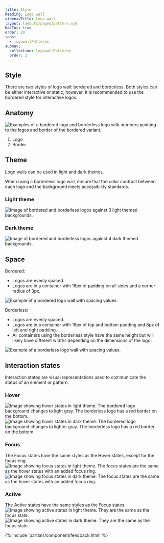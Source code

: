 ```yaml
---
title: Style
heading: Logo wall
sidenavTitle: Logo wall
layout: layouts/pages/pattern.njk
hasToc: true
order: 20
tags:
  - logowallPatterns
subnav:
  collection: logowallPatterns
  order: 2
---
```


## Style

There are two styles of logo wall: bordered and borderless. Both styles can be either interactive or static; however, it is recommended to use the bordered style for interactive logos.

## Anatomy

<uxdot-example width-adjustment="400px">
  <img src="../style-anatomy.svg"
       alt="Examples of a bordered logo and borderless logo with numbers pointing to the logos and border of the bordered variant.">
</uxdot-example>

1. Logo
2. Border

## Theme

Logo walls can be used in light and dark themes.

<rh-alert state="warning">
  When using a borderless logo wall, ensure that the color contrast between each logo and the background meets accessibility standards.
</rh-alert>

### Light theme

<uxdot-example width-adjustment="400px">
  <img src="../style-theme-light.svg"
       alt="Image of bordered and borderless logos against 3 light themed backgrounds.">
</uxdot-example>

### Dark theme

<uxdot-example width-adjustment="600px">
  <img src="../style-theme-dark.svg"
       alt="Image of bordered and borderless logos against 4 dark themed backgrounds.">
</uxdot-example>

## Space

Bordered:
 - Logos are evenly spaced.
 - Logos are in a container with 16px of padding on all sides and a corner radius of 3px.

<uxdot-example width-adjustment="800px">
  <img src="../style-space-group-bordered.png"
       alt="Example of a bordered logo wall with spacing values.">
</uxdot-example>

Borderless:
 - Logos are evenly spaced.
 - Logos are in a container with 16px of top and bottom padding and 8px of left and right padding.
 - All containers using the borderless style have the same height but will likely have different widths depending on the dimensions of the logo.

<uxdot-example width-adjustment="800px">
  <img src="../style-space-group-borderless.png"
       alt="Example of a borderless logo wall with spacing values.">
</uxdot-example>

## Interaction states

Interaction states are visual representations used to communicate the status of an element or pattern.

### Hover

<uxdot-example width-adjustment="400px">
  <img src="../style-states-hover-light.svg"
       alt="Image showing hover states in light theme. The bordered logo background changes to light gray. The borderless logo has a red border on the bottom.">
</uxdot-example>

<uxdot-example width-adjustment="400px">
  <img src="../style-states-hover-dark.svg"
       alt="Image showing hover states in dark theme. The bordered logo background changes to lighter gray. The borderless logo has a red border on the bottom.">
</uxdot-example>

### Focus

<rh-alert state="info">
  The Focus states have the same styles as the Hover states, except for the focus ring.
</rh-alert>

<uxdot-example width-adjustment="400px">
  <img src="../style-states-focus-light.svg"
       alt="Image showing focus states in light theme. The focus states are the same as the hover states with an added focus ring.">
</uxdot-example>

<uxdot-example width-adjustment="400px">
  <img src="../style-states-focus-dark.svg"
       alt="Image showing focus states in dark theme. The focus states are the same as the hover states with an added focus ring.">
</uxdot-example>

### Active

<rh-alert state="info">
    The Active states have the same styles as the Focus states.
</rh-alert>

<uxdot-example width-adjustment="400px">
  <img src="../style-states-focus-light.svg"
       alt="Image showing active states in light theme. They are the same as the focus state.">
</uxdot-example>

<uxdot-example width-adjustment="400px">
  <img src="../style-states-focus-dark.svg"
       alt="Image showing active states in dark theme. They are the same as the focus state.">
</uxdot-example>

{% include 'partials/component/feedback.html' %}
